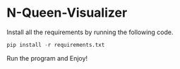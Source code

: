 # N-Queen-Visualizer

Install all the requirements by running the following code.

```python
pip install -r requirements.txt
```

Run the program and Enjoy!
